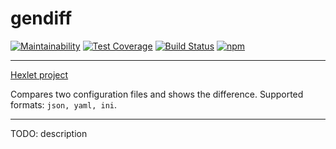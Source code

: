 # gendiff
[![Maintainability](https://api.codeclimate.com/v1/badges/028c2d2a25f316882a5b/maintainability)](https://codeclimate.com/github/AndreyMork/gendiff/maintainability)
[![Test Coverage](https://api.codeclimate.com/v1/badges/028c2d2a25f316882a5b/test_coverage)](https://codeclimate.com/github/AndreyMork/gendiff/test_coverage)
[![Build Status](https://travis-ci.org/AndreyMork/gendiff.svg?branch=master)](https://travis-ci.org/AndreyMork/gendiff)
[![npm](https://img.shields.io/npm/v/aethra-gendiff.svg?style=flat)](https://www.npmjs.com/package/aethra-gendiff)

***

[Hexlet project](https://ru.hexlet.io/projects)

Compares two configuration files and shows the difference.
Supported formats: ```json, yaml, ini```.

***

TODO: description
